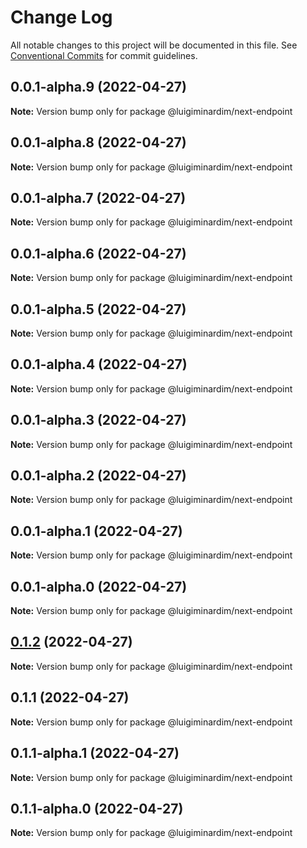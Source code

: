 # Change Log

All notable changes to this project will be documented in this file.
See [Conventional Commits](https://conventionalcommits.org) for commit guidelines.

## 0.0.1-alpha.9 (2022-04-27)

**Note:** Version bump only for package @luigiminardim/next-endpoint

## 0.0.1-alpha.8 (2022-04-27)

**Note:** Version bump only for package @luigiminardim/next-endpoint

## 0.0.1-alpha.7 (2022-04-27)

**Note:** Version bump only for package @luigiminardim/next-endpoint

## 0.0.1-alpha.6 (2022-04-27)

**Note:** Version bump only for package @luigiminardim/next-endpoint

## 0.0.1-alpha.5 (2022-04-27)

**Note:** Version bump only for package @luigiminardim/next-endpoint

## 0.0.1-alpha.4 (2022-04-27)

**Note:** Version bump only for package @luigiminardim/next-endpoint

## 0.0.1-alpha.3 (2022-04-27)

**Note:** Version bump only for package @luigiminardim/next-endpoint

## 0.0.1-alpha.2 (2022-04-27)

**Note:** Version bump only for package @luigiminardim/next-endpoint

## 0.0.1-alpha.1 (2022-04-27)

**Note:** Version bump only for package @luigiminardim/next-endpoint

## 0.0.1-alpha.0 (2022-04-27)

**Note:** Version bump only for package @luigiminardim/next-endpoint

## [0.1.2](https://github.com/luigiminardim/next-endpoint/compare/v0.1.1...v0.1.2) (2022-04-27)

**Note:** Version bump only for package @luigiminardim/next-endpoint

## 0.1.1 (2022-04-27)

**Note:** Version bump only for package @luigiminardim/next-endpoint

## 0.1.1-alpha.1 (2022-04-27)

**Note:** Version bump only for package @luigiminardim/next-endpoint

## 0.1.1-alpha.0 (2022-04-27)

**Note:** Version bump only for package @luigiminardim/next-endpoint
